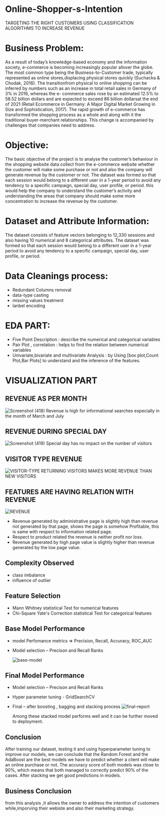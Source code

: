 # Online-Shopper-s-Intention

  TARGETING THE RIGHT CUSTOMERS USING CLASSIFICATION ALGORITHMS TO INCREASE REVENUE
# Business Problem:
   As a result of today’s knowledge-based economy and the information society, e-commerce is becoming increasingly popular allover the globe. The most common type being the Business-to-Customer trade, typically represented as online stores,displacing physical stores quickly (Suchacka & Chodak, 2016). The transitionfrom physical to online shopping can be inferred by numbers such as an increase in total retail sales in Germany of 3% in 2016, whereas the e- commerce sales rose by an estimated 12.5% to 58.52 billion dollars and are expected to exceed 86 billion dollarsat the end of 2021 (Retail Ecommerce in Germany: A Major Digital Market Growing in Size and Sophistication, 2017). The rapid growth of e-commerce has transformed the shopping process as a whole and along with it the traditional buyer-merchant relationships. This change is accompanied by challenges that companies need to address. 
 # Objective:
   The basic objective of the project is to analyse the customer’s behaviour in the shopping website data collect from the e-commerce website whether the customer will make some purchase or not and also the company will generate revenue by the customer or not. The dataset was formed so that each session would belong to a different user in a 1-year period to avoid any tendency to a specific campaign, special day, user profile, or period. this would help the company to understand the customer’s activity and understanding the areas that company should make some more concentration to increase the  revenue by the customer.
# Dataset  and Attribute Information:
   The dataset consists of feature vectors belonging to 12,330 sessions and also having 10 numerical and 8 categorical attributes. The dataset was formed so that each session would belong to a different user in a 1-year period to avoid any tendency to a specific campaign, special day, user profile, or period.
# Data Cleanings process:
   * Redundant Columns removal
   * data-type casting
   * missing values treatment 
   * lanbel encoding
# EDA PART:
   * Five Point Description : describe the numerical and categorical variables
   * Pair Plot , correlation : helps to find the relation between numerical variables 
   * Univariate,bivariate and multivariate Analysis : by Using [box plot,Count Plot,Bar Plots] to understand and the inference of the features.
 # VISUALIZATION PART 
  ## REVENUE AS PER MONTH 
   ![Screenshot (418)](https://user-images.githubusercontent.com/98252828/151322407-90fb2d49-a687-400c-ae6a-837ff68e26bf.png)
  Revenue is high for informational searches especially in the month of March and July 

  ## REVENUE DURING SPECIAL DAY
   ![Screenshot (419)](https://user-images.githubusercontent.com/98252828/151323353-27f5e785-de7f-490b-acd7-71f7c7f9541c.png)
     Special day has no impact on the number of visitors 
  
  ## VISITOR TYPE REVENUE
   ![VISITOR-TYPE](https://user-images.githubusercontent.com/98252828/151324615-9a34117f-a8c7-4a02-8c73-e873035b0432.png)
    RETURNING VISITORS MAKES MORE REVENUE THAN NEW VISITORS
  ## FEATURES ARE HAVING RELATION WITH REVENUE 
   ![REVENUE](https://user-images.githubusercontent.com/98252828/151325289-73b09b49-263d-43be-b521-73d48826fe39.png)

   * Revenue generated by administrative page is slightly high than revenue not 
generated by that page, shows the page is somehow Profitable, this is same 
with respect to information related page.
   * Respect to product related the revenue is neither profit nor loss. 
   * Revenue generated by high page value is slightly higher than revenue generated by the low page value.
 ## Complexity Observed 
   * class imbalance 
   * influence of outlier 
 ## Feature Selection 
   * Mann Whitney statistical Test for numerical features
   * Chi-Square Yate's Correction statistical Test for categorical features
 ## Base Model Performance 
   * model Perfomance metrics => Precision, Recall, Accuracy, ROC_AUC
   * Model selection – Precison and Recall Ranks
 
 
     ![base-model](https://user-images.githubusercontent.com/98252828/151338537-29122e6b-1d1e-4765-9e33-8617dd353ab0.png)

## Final Model Performance 
   * Model selection – Precison and Recall Ranks
   * Hyper parameter tuning - GridSearchCV
   * Final  – after boosting , bagging and stacking process 
 ![final-report](https://user-images.githubusercontent.com/98252828/151339592-f4b3eea3-9ab8-46d4-b1ae-35bccdd9becd.png)
     
     
     Among these stacked model performs well and it can be further moved to deployment.

## Conclusion
After training our dataset, testing it and using hyperparameter tuning to improve our models, we can conclude that the Random Forest and the AdaBoost are the best models we have to predict whether a client will make an online purchase or not. The accuracy score of both models was close to 90%, which means that both managed to correctly predict 90% of the cases. After stacking we get good predictions in models.
## Business Conclusion
   from this analysis ,it allows the owner to address the intention of customers 
while,imporving their webiste and also their marketing strategy. 


 
